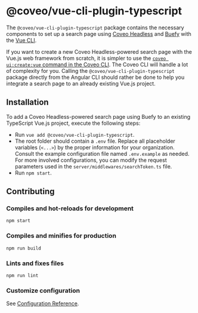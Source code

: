 # @coveo/vue-cli-plugin-typescript

The `@coveo/vue-cli-plugin-typescript` package contains the necessary components to set up a search page using [Coveo Headless](https://docs.coveo.com/headless) and [Buefy](https://buefy.org/) with the [Vue CLI](https://cli.vuejs.org/).

If you want to create a new Coveo Headless-powered search page with the Vue.js web framework from scratch, it is simpler to use the [`coveo ui:create:vue` command in the Coveo CLI](https://github.com/coveo/cli/tree/master/packages/cli#coveo-uicreatevue-name). The Coveo CLI will handle a lot of complexity for you. Calling the `@coveo/vue-cli-plugin-typescript` package directly from the Angular CLI should rather be done to help you integrate a search page to an already existing Vue.js project.

## Installation

To add a Coveo Headless-powered search page using Buefy to an existing TypeScript Vue.js project, execute the following steps:

- Run `vue add @coveo/vue-cli-plugin-typescript`.
- The root folder should contain a `.env` file. Replace all placeholder variables (`<...>`) by the proper information for your organization. Consult the example configuration file named `.env.example` as needed. For more involved configurations, you can modify the request parameters used in the `server/middlewares/searchToken.ts` file.
- Run `npm start`.

## Contributing

### Compiles and hot-reloads for development

```
npm start
```

### Compiles and minifies for production

```
npm run build
```

### Lints and fixes files

```
npm run lint
```

### Customize configuration

See [Configuration Reference](https://cli.vuejs.org/config/).
